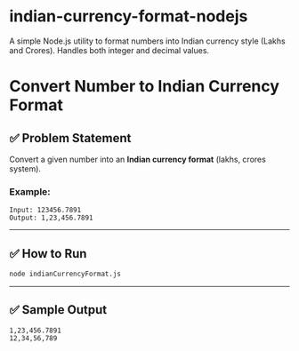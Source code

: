 # indian-currency-format-nodejs
A simple Node.js utility to format numbers into Indian currency style (Lakhs and Crores). Handles both integer and decimal values.

# Convert Number to Indian Currency Format

## ✅ Problem Statement
Convert a given number into an **Indian currency format** (lakhs, crores system).

### Example:
```
Input: 123456.7891
Output: 1,23,456.7891
```

---

## ✅ How to Run
```bash
node indianCurrencyFormat.js
```

---

## ✅ Sample Output
```
1,23,456.7891
12,34,56,789
```

